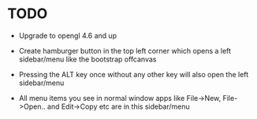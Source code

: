 # TODO

* Upgrade to opengl 4.6 and up

* Create hamburger button in the top left corner which opens a left sidebar/menu like the bootstrap offcanvas
* Pressing the ALT key once without any other key will also open the left sidebar/menu
* All menu items you see in normal window apps like File->New, File->Open.. and Edit->Copy etc are in this sidebar/menu
